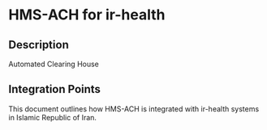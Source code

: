 # HMS-ACH for ir-health

## Description

Automated Clearing House

## Integration Points

This document outlines how HMS-ACH is integrated with ir-health systems in Islamic Republic of Iran.
